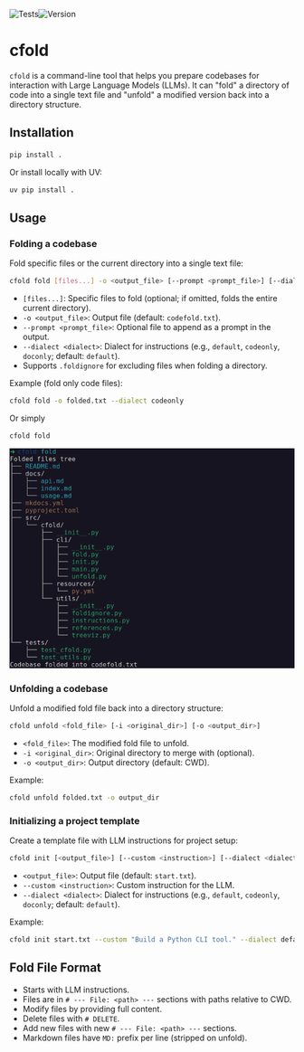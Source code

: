 ![Tests](https://github.com/wr1/cfold/actions/workflows/tests.yml/badge.svg)![Version](https://img.shields.io/github/v/release/wr1/cfold)
# cfold

`cfold` is a command-line tool that helps you prepare codebases for interaction with Large Language Models (LLMs). It can "fold" a directory of code into a single text file and "unfold" a modified version back into a directory structure.

## Installation

```bash
pip install .
```

Or install locally with UV:

```bash
uv pip install .
```

## Usage

### Folding a codebase

Fold specific files or the current directory into a single text file:

```bash
cfold fold [files...] -o <output_file> [--prompt <prompt_file>] [--dialect <dialect>]
```

- `[files...]`: Specific files to fold (optional; if omitted, folds the entire current directory).
- `-o <output_file>`: Output file (default: `codefold.txt`).
- `--prompt <prompt_file>`: Optional file to append as a prompt in the output.
- `--dialect <dialect>`: Dialect for instructions (e.g., `default`, `codeonly`, `doconly`; default: `default`).
- Supports `.foldignore` for excluding files when folding a directory.

Example (fold only code files):

```bash
cfold fold -o folded.txt --dialect codeonly
```

Or simply
```bash
cfold fold
```
![alt text](docs/assets/image.png)

### Unfolding a codebase

Unfold a modified fold file back into a directory structure:

```bash
cfold unfold <fold_file> [-i <original_dir>] [-o <output_dir>]
```

- `<fold_file>`: The modified fold file to unfold.
- `-i <original_dir>`: Original directory to merge with (optional).
- `-o <output_dir>`: Output directory (default: CWD).

Example:

```bash
cfold unfold folded.txt -o output_dir
```

### Initializing a project template

Create a template file with LLM instructions for project setup:

```bash
cfold init [<output_file>] [--custom <instruction>] [--dialect <dialect>]
```

- `<output_file>`: Output file (default: `start.txt`).
- `--custom <instruction>`: Custom instruction for the LLM.
- `--dialect <dialect>`: Dialect for instructions (e.g., `default`, `codeonly`, `doconly`; default: `default`).

Example:

```bash
cfold init start.txt --custom "Build a Python CLI tool." --dialect default
```

## Fold File Format

- Starts with LLM instructions.
- Files are in `# --- File: <path> ---` sections with paths relative to CWD.
- Modify files by providing full content.
- Delete files with `# DELETE`.
- Add new files with new `# --- File: <path> ---` sections.
- Markdown files have `MD:` prefix per line (stripped on unfold).
